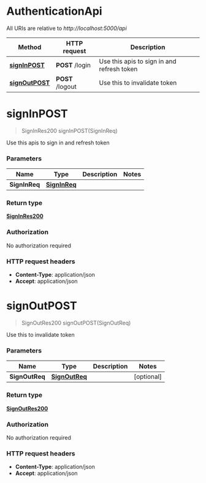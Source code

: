 # AuthenticationApi

All URIs are relative to *http://localhost:5000/api*

| Method | HTTP request | Description |
|------------- | ------------- | -------------|
| [**signInPOST**](AuthenticationApi.md#signInPOST) | **POST** /login | Use this apis to sign in and refresh token |
| [**signOutPOST**](AuthenticationApi.md#signOutPOST) | **POST** /logout | Use this to invalidate token |


<a name="signInPOST"></a>
# **signInPOST**
> SignInRes200 signInPOST(SignInReq)

Use this apis to sign in and refresh token

### Parameters

|Name | Type | Description  | Notes |
|------------- | ------------- | ------------- | -------------|
| **SignInReq** | [**SignInReq**](../Models/SignInReq.md)|  | |

### Return type

[**SignInRes200**](../Models/SignInRes200.md)

### Authorization

No authorization required

### HTTP request headers

- **Content-Type**: application/json
- **Accept**: application/json

<a name="signOutPOST"></a>
# **signOutPOST**
> SignOutRes200 signOutPOST(SignOutReq)

Use this to invalidate token

### Parameters

|Name | Type | Description  | Notes |
|------------- | ------------- | ------------- | -------------|
| **SignOutReq** | [**SignOutReq**](../Models/SignOutReq.md)|  | [optional] |

### Return type

[**SignOutRes200**](../Models/SignOutRes200.md)

### Authorization

No authorization required

### HTTP request headers

- **Content-Type**: application/json
- **Accept**: application/json

